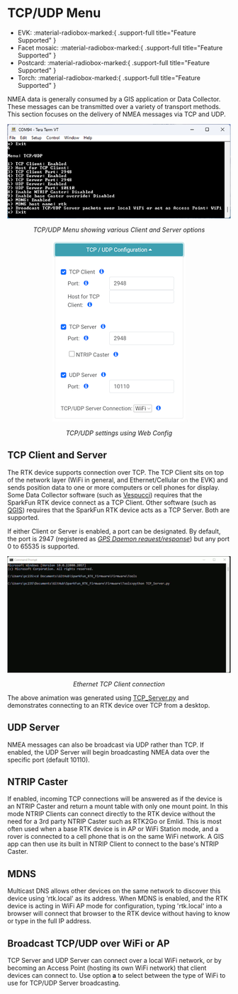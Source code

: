 # TCP/UDP Menu

<!--
Compatibility Icons
====================================================================================

:material-radiobox-marked:{ .support-full title="Feature Supported" }
:material-radiobox-indeterminate-variant:{ .support-partial title="Feature Partially Supported" }
:material-radiobox-blank:{ .support-none title="Feature Not Supported" }
-->

<div class="grid cards fill" markdown>

- EVK: :material-radiobox-marked:{ .support-full title="Feature Supported" }
- Facet mosaic: :material-radiobox-marked:{ .support-full title="Feature Supported" }
- Postcard: :material-radiobox-marked:{ .support-full title="Feature Supported" }
- Torch: :material-radiobox-marked:{ .support-full title="Feature Supported" }

</div>

NMEA data is generally consumed by a GIS application or Data Collector. These messages can be transmitted over a variety of transport methods. This section focuses on the delivery of NMEA messages via TCP and UDP.

<p align="center">
  <img src="img/Terminal/SparkFun RTK Everywhere - TCP-UDP Menu.png" alt="TCP/UDP Menu showing various Client and Server options">
</p>

*<p align="center">TCP/UDP Menu showing various Client and Server options</p>*

<p align="center">
  <img src="img/WiFi Config/SparkFun RTK Config - TCP Port.png" alt="TCP/UDP settings using Web Config">
</p>

*<p align="center">TCP/UDP settings using Web Config</p>*

## TCP Client and Server

The RTK device supports connection over TCP. The TCP Client sits on top of the network layer (WiFi in general, and Ethernet/Cellular on the EVK) and sends position data to one or more computers or cell phones for display. Some Data Collector software (such as [Vespucci](gis_software.md#vespucci)) requires that the SparkFun RTK device connect as a TCP Client. Other software (such as [QGIS](gis_software.md#qgis)) requires that the SparkFun RTK device acts as a TCP Server. Both are supported.

If either Client or Server is enabled, a port can be designated. By default, the port is 2947 (registered as [*GPS Daemon request/response*](https://tcp-udp-ports.com/port-2948.htm)) but any port 0 to 65535 is supported.


<p align="center">
  <img src="img/Terminal/TCP_Client.gif" alt="Ethernet TCP Client connection">
</p>

*<p align="center">Ethernet TCP Client connection</p>*

The above animation was generated using [TCP_Server.py](https://github.com/sparkfun/SparkFun_RTK_Everywhere_Firmware/blob/main/Firmware/Tools/TCP_Server.py) and demonstrates connecting to an RTK device over TCP from a desktop.

## UDP Server

NMEA messages can also be broadcast via UDP rather than TCP. If enabled, the UDP Server will begin broadcasting NMEA data over the specific port (default 10110).

## NTRIP Caster

If enabled, incoming TCP connections will be answered as if the device is an NTRIP Caster and return a mount table with only one mount point. In this mode NTRIP Clients can connect directly to the RTK device without the need for a 3rd party NTRIP Caster such as RTK2Go or Emlid. This is most often used when a base RTK device is in AP or WiFi Station mode, and a rover is connected to a cell phone that is on the same WiFi network. A GIS app can then use its built in NTRIP Client to connect to the base's NTRIP Caster.

## MDNS

Multicast DNS allows other devices on the same network to discover this device using 'rtk.local' as its address. When MDNS is enabled, and the RTK device is acting in WiFi AP mode for configuration, typing 'rtk.local' into a browser will connect that browser to the RTK device without having to know or type in the full IP address.

## Broadcast TCP/UDP over WiFi or AP

TCP Server and UDP Server can connect over a local WiFi network, or by becoming an Access Point (hosting its own WiFi network) that client devices can connect to. Use option **a** to select between the type of WiFi to use for TCP/UDP Server broadcasting.

